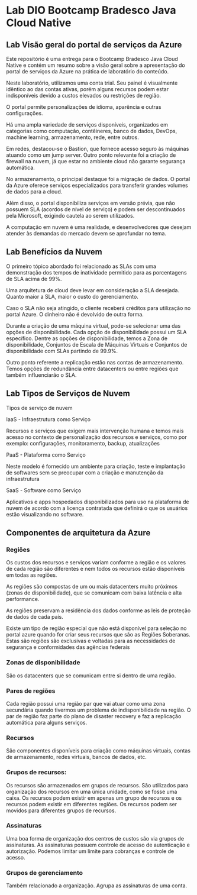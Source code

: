 # Lab DIO Bootcamp Bradesco Java Cloud Native  

## Lab Visão geral do portal de serviços da Azure

Este repositório é uma entrega para o Bootcamp Bradesco Java Cloud Native e contém um resumo sobre a visão geral sobre a apresentação do portal de serviços da Azure na prática de laboratório do conteúdo.

Neste laboratório, utilizamos uma conta trial. Seu painel é visualmente idêntico ao das contas ativas, porém alguns recursos podem estar indisponíveis devido a custos elevados ou restrições de região.

O portal permite personalizações de idioma, aparência e outras configurações.

Há uma ampla variedade de serviços disponíveis, organizados em categorias como computação, contêineres, banco de dados, DevOps, machine learning, armazenamento, rede, entre outros.

Em redes, destacou-se o Bastion, que fornece acesso seguro às máquinas atuando como um jump server. Outro ponto relevante foi a criação de firewall na nuvem, já que estar no ambiente cloud não garante segurança automática.

No armazenamento, o principal destaque foi a migração de dados. O portal da Azure oferece serviços especializados para transferir grandes volumes de dados para a cloud.

Além disso, o portal disponibiliza serviços em versão prévia, que não possuem SLA (acordos de nível de serviço) e podem ser descontinuados pela Microsoft, exigindo cautela ao serem utilizados.

A computação em nuvem é uma realidade, e desenvolvedores que desejam atender às demandas do mercado devem se aprofundar no tema.

## Lab Benefícios da Nuvem

O primeiro tópico abordado foi relacionado as SLAs com uma demonstração dos tempos de inatividade permitido para as porcentagens de SLA acima de 99%.

Uma arquitetura de cloud deve levar em consideração a SLA desejada. Quanto maior a SLA, maior o custo do gerenciamento.

Caso o SLA não seja atingido, o cliente receberá créditos para utilização no portal Azure. O dinheiro não é devolvido de outra forma.

Durante a criação de uma máquina virtual, pode-se selecionar uma das opções de disponibilidade. Cada opção de disponibilidade possui um SLA específico. Dentre as opções de disponibilidade, temos a Zona de disponibilidade, Conjuntos de Escala de Máquinas Virtuais e Conjuntos de disponibilidade com SLAs partindo de 99.9%.

Outro ponto referente a replicação estão nas contas de armazenamento. Temos opções de redundância entre datacenters ou entre regiões que também influenciarão o SLA.

## Lab Tipos de Serviços de Nuvem

Tipos de serviço de nuvem

IaaS - Infraestrutura como Serviço

Recursos e serviços que exigem mais intervenção humana e temos mais acesso no contexto de personalização dos recursos e serviços, como por exemplo: configurações, monitoramento, backup, atualizações

PaaS - Plataforma como Serviço

Neste modelo é fornecido um ambiente para criação, teste e implantação de softwares sem se preocupar com a criação e manutenção da infraestrutura

SaaS - Software como Serviço

Aplicativos e apps hospedados disponibilizados para uso na plataforma de nuvem de acordo com a licença contratada que definirá o que os usuários estão visualizando no software.

## Componentes de arquitetura da Azure

### Regiões 
Os custos dos recursos e serviços variam conforme a região e os valores de cada região são diferentes e nem todos os recursos estão disponíveis em todas as regiões.

As regiões são compostas de um ou mais datacenters muito próximos (zonas de disponibilidade), que se comunicam com baixa latência e alta performance.

As regiões preservam a residência dos dados conforme as leis de proteção de dados de cada país.

Existe um tipo de região especial que não está disponível para seleção no portal azure quando for criar seus recursos que são as Regiões Soberanas. Estas são regiões são exclusivas e voltadas para as necessidades de segurança e conformidades das agências federais

### Zonas de disponibilidade
São os datacenters que se comunicam entre si dentro de uma região.

### Pares de regiões 
Cada região possui uma região par que vai atuar como uma zona secundária quando tivermos um problema de indisponibilidade na região. O par de região faz parte do plano de disaster recovery e faz a replicação automática para alguns serviços.

### Recursos
São componentes disponíveis para criação como máquinas virtuais, contas de armazenamento, redes virtuais, bancos de dados, etc.

### Grupos de recursos: 
Os recursos são armazenados em grupos de recursos. São utilizados para organização dos recursos em uma única unidade, como se fosse uma caixa. Os recursos podem existir em apenas um grupo de recursos e os recursos podem existir em diferentes regiões. Os recursos podem ser movidos para diferentes grupos de recursos.

### Assinaturas
Uma boa forma de organização dos centros de custos são via grupos de assinaturas. As assinaturas possuem controle de acesso de autenticação e autorização. Podemos limitar um limite para cobranças e controle de acesso.

### Grupos de gerenciamento
Também relacionado a organização. Agrupa as assinaturas de uma conta.





